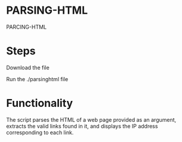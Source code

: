 # PARSING-HTML

PARCING-HTML
# Steps
Download the file 

Run the ./parsinghtml file

# Functionality
The script parses the HTML of a web page provided as an argument, extracts the valid links found in it, and displays the IP address corresponding to each link.
